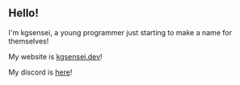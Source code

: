## Hello!

I'm kgsensei, a young programmer just starting to make a name for themselves!

My website is [kgsensei.dev](https://kgsensei.dev)!

My discord is [here](https://link.kgsensei.dev/discord)!
